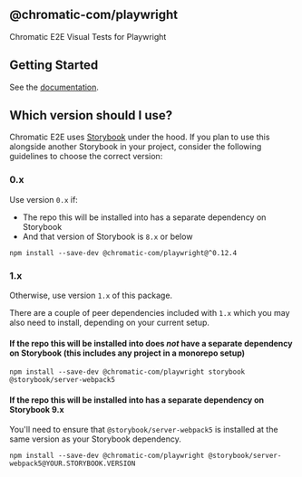 ## @chromatic-com/playwright

Chromatic E2E Visual Tests for Playwright

## Getting Started

See the [documentation](https://www.chromatic.com/docs/playwright/).

## Which version should I use?

Chromatic E2E uses [Storybook](https://storybook.js.org) under the hood. If you plan to use this alongside another Storybook in your project, consider the following guidelines to choose the correct version:

### 0.x

Use version `0.x` if:

- The repo this will be installed into has a separate dependency on Storybook
- And that version of Storybook is `8.x` or below

```
npm install --save-dev @chromatic-com/playwright@^0.12.4
```

### 1.x

Otherwise, use version `1.x` of this package.

There are a couple of peer dependencies included with `1.x` which you may also need to install, depending on your current setup.

#### If the repo this will be installed into does _not_ have a separate dependency on Storybook (this includes any project in a monorepo setup)

```
npm install --save-dev @chromatic-com/playwright storybook @storybook/server-webpack5
```

#### If the repo this will be installed into has a separate dependency on Storybook 9.x

You'll need to ensure that `@storybook/server-webpack5` is installed at the same version as your Storybook dependency.

```
npm install --save-dev @chromatic-com/playwright @storybook/server-webpack5@YOUR.STORYBOOK.VERSION
```
